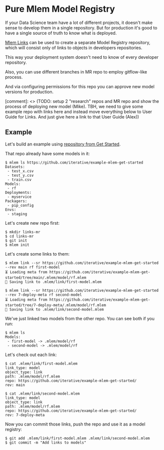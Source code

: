 # Pure Mlem Model Registry

If your Data Science team have a lot of different projects, it doesn't make
sense to develop them in a single repository. But for production it's good to
have a single source of truth to know what is deployed.

[Mlem Links](/doc/user-guide/linking) can be used to create a separate Model
Registry repository, which will consist only of links to objects in developers
repositories.

This way your deployment system doesn't need to know of every developer
repository.

Also, you can use different branches in MR repo to employ gitflow-like process.

And via configuring permissions for this repo you can approve new model versions
for production.

[comment]: <> (TODO: setup 2 "research" repos and MR repo and show the process
of deploying new model (Mike). TBH, we need to give some example repo with links
here and instead move everything below to User Guide for Links. And just give
here a link to that User Guide (Alex))

## Example

Let's build an example using
[repository from Get Started](https://github.com/iterative/example-mlem-get-started).

That repo already have some models in it:

```cli
$ mlem ls https://github.com/iterative/example-mlem-get-started
Datasets:
 - test_x.csv
 - test_y.csv
 - train.csv
Models:
 - rf
Deployments:
 - myservice
Packagers:
 - pip_config
Envs:
 - staging
```

Let's create new repo first:

```shell
$ mkdir links-mr
$ cd links-mr
$ git init
$ mlem init
```

Let's create some links to them:

```
$ mlem link --sr https://github.com/iterative/example-mlem-get-started --rev main rf first-model
⏳️ Loading meta from https://github.com/iterative/example-mlem-get-started/tree/main/.mlem/model/rf.mlem
💾 Saving link to .mlem/link/first-model.mlem

$ mlem link --sr https://github.com/iterative/example-mlem-get-started --rev 7-deploy-meta rf second-model
⏳️ Loading meta from https://github.com/iterative/example-mlem-get-started/tree/7-deploy-meta/.mlem/model/rf.mlem
💾 Saving link to .mlem/link/second-model.mlem
```

We've just linked two models from the other repo. You can see both if you run:

```cli
$ mlem ls
Models:
 - first-model -> .mlem/model/rf
 - second-model -> .mlem/model/rf
```

Let's check out each link:

```shell
$ cat .mlem/link/first-model.mlem
link_type: model
object_type: link
path: .mlem/model/rf.mlem
repo: https://github.com/iterative/example-mlem-get-started/
rev: main

$ cat .mlem/link/second-model.mlem
link_type: model
object_type: link
path: .mlem/model/rf.mlem
repo: https://github.com/iterative/example-mlem-get-started/
rev: 7-deploy-meta
```

Now you can commit those links, push the repo and use it as a model registry:

```shell
$ git add .mlem/link/first-model.mlem .mlem/link/second-model.mlem
$ git commit -m "Add links to models"
```
